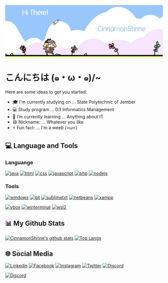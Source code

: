 <p align="center">
  <a href="https://cinnamonshrine.github.io"><img src="Banner.png" alt="CinnamonShrine Banner"></a>
</p>

# こんにちは (๑・ω・๑)/~

Here are some ideas to get you started:

- 🎓 I'm currently studying on ... State Polytechnic of Jember
- 💻 Study program ... D3 Informatics Management
- 🌱 I’m currently learning ... Anything about IT
- 😄 Nickname: ... Whatever you like
- ⚡ Fun fact: ... I'm a weeb (>ω<)

## 💻 Language and Tools
### Languange
[![java](https://img.shields.io/badge/Java-ED8B00?style=for-the-badge&logo=java&logoColor=white)](https://www.java.com/)
[![html](https://img.shields.io/badge/HTML5-E34F26?style=for-the-badge&logo=html5&logoColor=white)]()
[![css](https://img.shields.io/badge/CSS3-1572B6?style=for-the-badge&logo=css3&logoColor=white)]()
[![javascript](https://img.shields.io/badge/JavaScript-323330?style=for-the-badge&logo=javascript&logoColor=F7DF1E)](https://www.javascript.com)
[![php](https://img.shields.io/badge/PHP-777BB4?style=for-the-badge&logo=php&logoColor=white)](https://www.php.net)
[![nodejs](https://img.shields.io/badge/Node.js-43853D?style=for-the-badge&logo=node.js&logoColor=white)](https://nodejs.org)

### Tools
[![windows](https://img.shields.io/badge/Windows10-0078D6?style=for-the-badge&logo=windows&logoColor=white)](https://www.microsoft.com/en-us/windows)
[![git](https://img.shields.io/badge/-Git-F05032?style=for-the-badge&logo=Git&logoColor=fff)](https://git-scm.com)
[![sublimetxt](https://img.shields.io/badge/SublimeText-grey?style=for-the-badge&logo=sublime-text&logoColor=FF9800)](https://www.sublimetext.com/)
[![netbeans](https://img.shields.io/badge/NetBeans-1B6AC6?style=for-the-badge&logo=Apache-NetBeans-IDE&logoColor=white)](https://netbeans.apache.org/)
[![xampp](https://img.shields.io/badge/xampp-grey?style=for-the-badge&logo=xampp&logoColor=FB7A24)](https://www.apachefriends.org)

[![vbox](https://img.shields.io/badge/virtualbox-183A61?style=for-the-badge&logo=VirtualBox&logoColor=white)](https://www.virtualbox.org/)
[![winterminal](https://img.shields.io/badge/windowsterminal-4d4d4d?style=for-the-badge&logo=Windows-Terminal&logoColor=white)](https://www.microsoft.com/en-us/p/windows-terminal/9n0dx20hk701)
[![wsl2](https://img.shields.io/badge/WSL2-E95420?style=for-the-badge&logo=Ubuntu&logoColor=white)](https://docs.microsoft.com/en-us/windows/wsl/install-win10)

## 📊 My Github Stats

[![CinnamonShrine's github stats](https://bad-apple-github-readme.vercel.app/api?show_bg=1&username=cinnamonshrine&theme=default&show_icons=true&hide_border=true)](https://github.com/CinnamonShrine)
[![Top Langs](https://github-readme-stats.vercel.app/api/top-langs/?username=CinnamonShrine&layout=compact&hide_border=true)](https://github.com/CinnamonShrine)

## 🌐 Social Media

[![Linkedin](https://img.shields.io/badge/Linkedin-Muhammad%20Arif%20Billah-lightgrey?style=for-the-badge&logo=linkedin)](https://www.linkedin.com/in/muhammad-arif-billah-a11911117/)
[![Facebook](https://img.shields.io/badge/Facebook-Muhammad%20Arif%20Billah-3b5998?style=for-the-badge&logo=facebook)](https://www.facebook.com/CinnamonShrine/)
[![Instagram](https://img.shields.io/badge/Instagram-@m.arifbillah07-E1306C?style=for-the-badge&logo=instagram)](https://www.instagram.com/m.arifbillah07/)
[![Twitter](https://img.shields.io/badge/Twitter-@CinnamonShrine-00acee?style=for-the-badge&logo=twitter)](https://twitter.com/CinnamonShrine)
[![Discord](https://img.shields.io/badge/Discord-Weebs%20Isekai-7289DA?style=for-the-badge&logo=discord)](https://discord.com/invite/YHZRk4qF6g)

[![Discord](https://discord.c99.nl/widget/theme-2/385033839866544138.png)](http://discord.com/users/385033839866544138)

